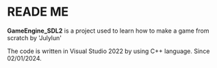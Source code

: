 # READE ME
 **GameEngine_SDL2** is a project used to learn how to make a game from scratch by 'Julylun'


 The code is written in Visual Studio 2022 by using C++ language.
 Since 02/01/2024.
